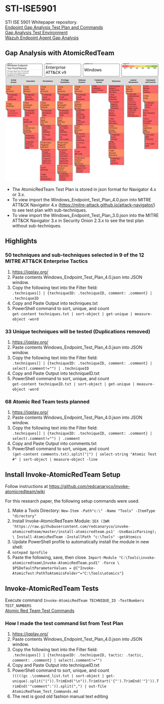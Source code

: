 # STI-ISE5901
STI ISE 5901 Whitepaper repository. \
[Endpoint Gap Analysis Test Plan and Commands](https://github.com/lock-wire/STI-ISE5901/blob/main/AtomicRedTeam_Test_Plan/Readme.md)\
[Gap Analysis Test Environment](https://github.com/lock-wire/STI-ISE5901/tree/main/Test%20Environment%20Config)\
[Wazuh Endpoint Agent Gap Analysis](https://github.com/lock-wire/STI-ISE5901/tree/main/Wazuh%20Test)

## Gap Analysis with AtomicRedTeam
![MITRE ATT&CK Navigator](./AtomicRedTeam_Test_Plan/Windows_Endpoint_Test_Plan_Filtered.svg)
- The AtomicRedTeam Test Plan is stored in json format for Navigator 4.x or 3.x.  
- To view import the Windows_Endpoint_Test_Plan_4.0.json into MITRE ATT&CK Navigator 4.x (https://mitre-attack.github.io/attack-navigator/) to see test plan with sub-techniques.
- To view import the Windows_Endpoint_Test_Plan_3.0.json into the MITRE ATT&CK Navigator 3.x in Security Onion 2.3.x to see the test plan without sub-techniques.

## Highlights
### **50** techniques and sub-techniques selected in 9 of the 12 MITRE ATT&CK Enterprise Tactics
1. https://jqplay.org/
2. Paste contents Windows_Endpoint_Test_Plan_4.0.json into JSON window.
3. Copy the following text into the Filter field: \
`.techniques[] | {techniqueID: .techniqueID, comment: .comment} | .techniqueID`
4. Copy and Paste Output into techniques.txt
5. PowerShell command to sort, unique, and count \
`get-content techniques.txt | sort-object | get-unique | measure-object -word`

### **33** Unique techniques will be tested (Duplications removed)
1. https://jqplay.org/
2. Paste contents Windows_Endpoint_Test_Plan_4.0.json into JSON window.
3. Copy the following text into the Filter field: \
`.techniques[] | {techniqueID: .techniqueID, comment: .comment} | select(.comment!="") | .techniqueID`
4. Copy and Paste Output into techniqueID.txt
5. PowerShell command to sort, unique, and count \
`get-content techniqueID.txt | sort-object | get-unique | measure-object -word`

### **68** Atomic Red Team tests planned
1. https://jqplay.org/
2. Paste contents Windows_Endpoint_Test_Plan_4.0.json into JSON window.
3. Copy the following text into the Filter field: \
`.techniques[] | {techniqueID: .techniqueID, comment: .comment} | select(.comment!="") | .comment`
4. Copy and Paste Output into comments.txt
5. PowerShell command to sort, unique, and count \
`(get-content comments.txt).split("|") | select-string "Atomic Test #" | sort-object | measure-object -line`

## Install Invoke-AtomicRedTeam Setup
Follow instructions at https://github.com/redcanaryco/invoke-atomicredteam/wiki

For this research paper, the following setup commands were used.
1. Make a Tools Directory: `New-Item -Path"c:\" -Name "Tools" -ItemType "directory"`
2. Install Invoke-AtomicRedTeam Module:
`IEX (IWR 'https://raw.githubusercontent.com/redcanaryco/invoke-atomicredteam/master/install-atomicredteam.ps1' -UseBasicParsing); \
Install-AtomicRedTeam -InstallPath "c:\Tools" -getAtomics`
3. Update PowerShell profile to automatically install the module in new shell:
1. `notepad $profile`
2. Paste the following, save, then close. 
`Import-Module "C:\Tools\invoke-atomicredteam\Invoke-AtomicRedTeam.psd1" -Force \
$PSDefaultParameterValues = @{"Invoke-AtomicTest:PathToAtomicsFolder"="C:\Tools\atomics"}`

## Invoke-AtomicRedTeam Tests
Execute command	`Invoke-AtomicRedTeam TECHNIQUE_ID -TestNumbers TEST_NUMBERS` \
[Atomic Red Team Test Commands](https://github.com/lock-wire/STI-ISE5901/blob/main/AtomicRedTeam_Test_Plan/Readme.md)

### How I made the test command list from Test Plan
1. https://jqplay.org/
2. Paste contents Windows_Endpoint_Test_Plan_4.0.json into JSON window.
3. Copy the following text into the Filter field: \
`.techniques[] | {techniqueID: .techniqueID, tactic: .tactic, comment: .comment} | select(.comment!="")`
4. Copy and Paste Output into techniqueID.txt
5. PowerShell command to sort, unique, and count \
`(((((gc .\command_list.txt | sort-object | get-unique).split("|")).TrimEnd("\n")).TrimStart('{"').TrimEnd('"}')).TrimEnd('"comment":')).split(",") | out-file AtomicRedTeam_Test_Commands.md`
6. The rest is good old fashion manual text editing